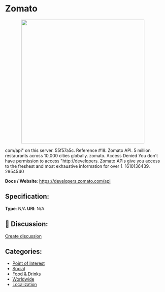 # Zomato
<p align="center">
    <img width="400" src="https://raw.githubusercontent.com/apis-list/apis-list/apis/zomato/logo_256x256.png" />
</p>

com/api" on this server. 55f57a5c.  Reference #18. Zomato API. 5 million restaurants across 10,000 cities globally. zomato. Access Denied You don't have permission to access "http://developers. Zomato APIs give you access to the freshest and most exhaustive information for over 1. 1610136439. 2954540

**Docs / Website**: https://developers.zomato.com/api

## Specification:
**Type**:  N/A 
**URI**:  N/A 

## 💬 Discussion:
[Create discussion](link)

## Categories:
- [Point of Interest](https://github.com/apis-list/apis-list#point-of-interest)
- [Social](https://github.com/apis-list/apis-list#social)
- [Food & Drinks](https://github.com/apis-list/apis-list#food-and-drinks)
- [Worldwide](https://github.com/apis-list/apis-list#worldwide)
- [Localization](https://github.com/apis-list/apis-list#localization)





